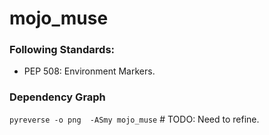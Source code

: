 # mojo_muse


### Following Standards:

- PEP 508: Environment Markers.

### Dependency Graph

`pyreverse -o png  -ASmy mojo_muse`  # TODO: Need to refine.